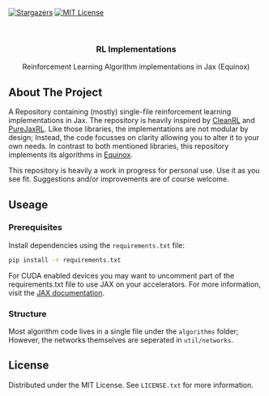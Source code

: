 
[![Stargazers][stars-shield]][stars-url]
[![MIT License][license-shield]][license-url]

<br />
<div align="center">

<h3 align="center">RL Implementations</h3>

  <p align="center">
    Reinforcement Learning Algorithm implementations in Jax (Equinox)
  </p>
</div>


## About The Project
A Repository containing (mostly) single-file reinforcement learning implementations in Jax. The repository is heavily inspired by [CleanRL](https://github.com/vwxyzjn/cleanrl) and [PureJaxRL](https://github.com/luchris429/purejaxr). Like those libraries, the implementations are not modular by design; Instead, the code focusses on clarity allowing you to alter it to your own needs. In contrast to both mentioned libraries, this repository implements its algorithms in [Equinox](https://github.com/patrick-kidger/equinox).

This repository is heavily a work in progress for personal use. Use it as you see fit. Suggestions and/or improvements are of course welcome.

## Useage

### Prerequisites

Install dependencies using the `requirements.txt` file:

  ```sh
  pip install -r requirements.txt
  ```

For CUDA enabled devices you may want to uncomment part of the requirements.txt file to use JAX on your accelerators. For more information, visit the [JAX documentation](https://github.com/google/jax#installation).


### Structure

Most algorithm code lives in a single file under the `algorithms` folder; However, the networks themselves are seperated in `util/networks`.

## License

Distributed under the MIT License. See `LICENSE.txt` for more information.

<!-- MARKDOWN LINKS & IMAGES -->
<!-- https://www.markdownguide.org/basic-syntax/#reference-style-links -->
[contributors-shield]: https://img.shields.io/github/contributors/ponseko/rl-implementations.svg?style=for-the-badge
[contributors-url]: https://github.com/ponseko/rl-implementations/graphs/contributors
[forks-shield]: https://img.shields.io/github/forks/ponseko/rl-implementations.svg?style=for-the-badge
[forks-url]: https://github.com/ponseko/rl-implementations/network/members
[stars-shield]: https://img.shields.io/github/stars/ponseko/rl-implementations.svg?style=for-the-badge
[stars-url]: https://github.com/ponseko/rl-implementations/stargazers
[issues-shield]: https://img.shields.io/github/issues/ponseko/rl-implementations.svg?style=for-the-badge
[issues-url]: https://github.com/ponseko/rl-implementations/issues
[license-shield]: https://img.shields.io/github/license/ponseko/rl-implementations.svg?style=for-the-badge
[license-url]: https://github.com/ponseko/rl-implementations/blob/main/LICENSE.txt